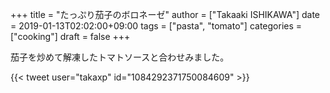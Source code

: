 +++
title = "たっぷり茄子のボロネーゼ"
author = ["Takaaki ISHIKAWA"]
date = 2019-01-13T02:02:00+09:00
tags = ["pasta", "tomato"]
categories = ["cooking"]
draft = false
+++

茄子を炒めて解凍したトマトソースと合わせみました。  

{{< tweet user="takaxp" id="1084292371750084609" >}}